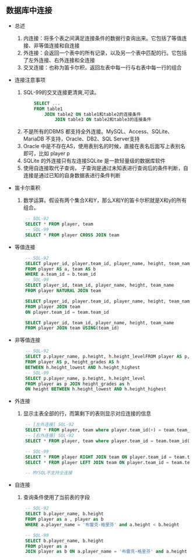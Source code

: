 ## 数据库中连接 ##
- 总述
    1. 内连接：将多个表之间满足连接条件的数据行查询出来。它包括了等值连接、非等值连接和自连接
    2. 外连接：会返回一个表中的所有记录，以及另一个表中匹配的行。它包括了左外连接、右外连接和全连接
    3. 交叉连接：也称为笛卡尔积，返回左表中每一行与右表中每一行的组合


- 连接注意事项
    1. SQL-99的交叉连接更清爽,可读。
        ```SQL
            SELECT ...
            FROM table1
                JOIN table2 ON table1和table2的连接条件
                    JOIN table3 ON table2和table3的连接条件
        ```
    2. 不是所有的DBMS 都支持全外连接。MySQL、Access、SQLite、MariaDB 不支持，Oracle、DB2、SQL Server支持
    3. Oracle 中是不存在AS，使用表别名的时候，直接在表名后面写上表别名即可，比如 player p
    4. SQLite 的外连接只有左连接SQLite 是一款轻量级的数据库软件
    5. 使用自连接取代子查询， 子查询是通过未知表进行查询后的条件判断，自连接是通过已知的自身数据表进行条件判断

- 笛卡尔乘积
    1. 数学运算。假设有两个集合X和Y，那么X和Y的笛卡尔积就是X和y的所有组合。
    ```SQL
        -- SQL-92
        SELECT * FROM player, team
        -- SQL-99
        SELECT * FROM player CROSS JOIN team
    ``` 

- 等值连接
    ```SQL
        -- SQL-92
        SELECT player_id, player.team_id, player_name, height, team_name
        FROM player AS a, team AS b 
        WHERE a.team_id = b.team_id
        -- SQL-99
        SELECT player_id, team_id, player_name, height, team_name 
        FROM player NATURAL JOIN team 

        SELECT player_id, player.team_id, player_name, height, team_name
        FROM player JOIN team 
        ON player.team_id = team.team_id

        SELECT player_id, team_id, player_name, height, team_name 
        FROM player JOIN team USING(team_id)
    ```

- 非等值连接
    ```SQL
        -- SQL-92
        SELECT p.player_name, p.height, h.height_levelFROM player AS p, height_grades AS hWHERE p.height 
        FROM player AS p, height_grades AS h
        BETWEEN h.height_lowest AND h.height_highest
        -- SQL-99
        SELECT p.player_name, p.height, h.height_level
        FROM player as p JOIN height_grades as h
        ON height BETWEEN h.height_lowest AND h.height_highest
    ```

- 外连接
    1. 显示主表全部的行，而第剩下的表则显示对应连接的信息
    ```SQL
        -- [左外连接] SQL-92
        SELECT * FROM player, team where player.team_id(+) = team.team_id
        -- [右外连接] SQL-92
        SELECT * FROM player, team where player.team_id = team.team_id(+)

        -- SQL-99
        SELECT * FROM player RIGHT JOIN team ON player.team_id = team.team_id
        SELECT * FROM player LEFT JOIN team ON player.team_id = team.team_id

        -- MYSQL不支持全连接
    ```
- 自连接
    1. 查询条件使用了当前表的字段
    ```SQL
        -- SQL-92
        SELECT b.player_name, b.height
        FROM player as a , player as b
        WHERE a.player_name = '布雷克-格里芬' and a.height < b.height

        -- SQL-99
        SELECT b.player_name, b.height
        FROM player as a 
        JOIN player as b ON a.player_name = '布雷克-格里芬' and a.height < b.height
    ```